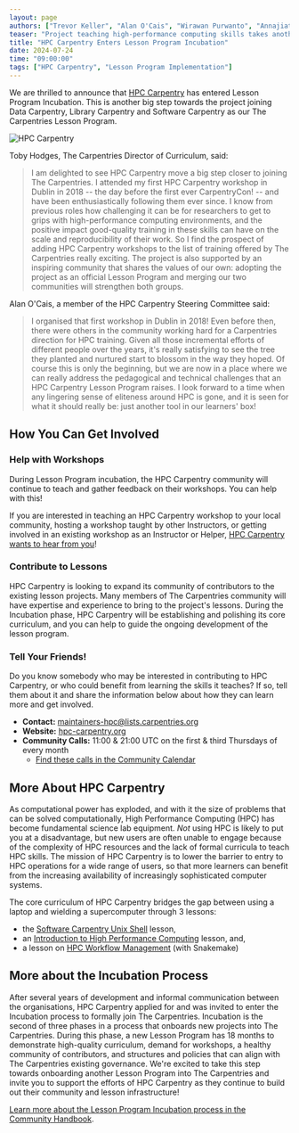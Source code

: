 ```yaml
---
layout: page
authors: ["Trevor Keller", "Alan O'Cais", "Wirawan Purwanto", "Annajiat Alim Rasel", "Andrew Reid", "Toby Hodges"]
teaser: "Project teaching high-performance computing skills takes another step towards joining The Carpentries"
title: "HPC Carpentry Enters Lesson Program Incubation"
date: 2024-07-24
time: "09:00:00"
tags: ["HPC Carpentry", "Lesson Program Implementation"]
---
```


We are thrilled to announce that [HPC Carpentry](https://hpc-carpentry.org/) has entered Lesson Program Incubation. 
This is another big step towards the project joining Data Carpentry, Library Carpentry and Software Carpentry as our The Carpentries Lesson Program.

![HPC Carpentry](/blog/2024/07/hpc-carpentry.png)

Toby Hodges, The Carpentries Director of Curriculum, said:

> I am delighted to see HPC Carpentry move a big step closer to joining The Carpentries. I attended my first HPC Carpentry workshop in Dublin in 2018 -- the day before the first ever CarpentryCon! -- and have been enthusiastically following them ever since. I know from previous roles how challenging it can be for researchers to get to grips with high-performance computing environments, and the positive impact good-quality training in these skills can have on the scale and reproducibility of their work. So I find the prospect of adding HPC Carpentry workshops to the list of training offered by The Carpentries really exciting. The project is also supported by an inspiring community that shares the values of our own: adopting the project as an official Lesson Program and merging our two communities will strengthen both groups.

Alan O'Cais, a member of the HPC Carpentry Steering Committee said:

> I organised that first workshop in Dublin in 2018! Even before then, there were others in the community working hard for a Carpentries direction for HPC training. Given all those incremental efforts of different people over the years, it's really satisfying to see the tree they planted and nurtured start to blossom in the way they hoped. Of course this is only the beginning, but we are now in a place where we can really address the pedagogical and technical challenges that an HPC Carpentry Lesson Program raises. I look forward to a time when any lingering sense of eliteness around HPC is gone, and it is seen for what it should really be: just another tool in our learners' box!


## How You Can Get Involved

### Help with Workshops
During Lesson Program incubation, the HPC Carpentry community will continue to teach and gather feedback on their workshops.
You can help with this!

If you are interested in teaching an HPC Carpentry workshop to your local community, hosting a workshop taught by other Instructors, or getting involved in an existing workshop as an Instructor or Helper, [HPC Carpentry wants to hear from you](mailto:maintainers-hpc@lists.carpentries.org)!

### Contribute to Lessons
HPC Carpentry is looking to expand its community of contributors to the existing lesson projects. Many members of The Carpentries community will have expertise and experience to bring to the project's lessons. During the Incubation phase, HPC Carpentry will be establishing and polishing its core curriculum, and you can help to guide the ongoing development of the lesson program.

### Tell Your Friends!
Do you know somebody who may be interested in contributing to HPC Carpentry, or who could benefit from learning the skills it teaches? If so, tell them about it and share the information below about how they can learn more and get involved.

* **Contact:** [maintainers-hpc@lists.carpentries.org](mailto:maintainers-hpc@lists.carpentries.org)
* **Website:** [hpc-carpentry.org](https://hpc-carpentry.org/)
* **Community Calls:** 11:00 & 21:00 UTC on the first & third Thursdays of every month
    * [Find these calls in the Community Calendar](https://carpentries.org/community/#community-events)


## More About HPC Carpentry
As computational power has exploded, and with it the size of problems that can be solved computationally, High Performance Computing (HPC) has become fundamental science lab equipment. *Not* using HPC is likely to put you at a disadvantage, but new users are often unable to engage because of the complexity of HPC resources and the lack of formal curricula to teach HPC skills. The mission of HPC Carpentry is to lower the barrier to entry to HPC operations for a wide range of users, so that more learners can benefit from the increasing availability of increasingly sophisticated computer systems.

The core curriculum of HPC Carpentry bridges the gap between using a laptop and wielding a supercomputer through 3 lessons:

* the [Software Carpentry Unix Shell](https://swcarpentry.github.io/shell-novice) lesson,
* an [Introduction to High Performance Computing](https://carpentries-incubator.github.io/hpc-intro/) lesson, and,
* a lesson on [HPC Workflow Management](https://carpentries-incubator.github.io/hpc-workflows/) (with Snakemake)

## More about the Incubation Process
After several years of development and informal communication between the organisations, HPC Carpentry applied for and was invited to enter the Incubation process to formally join The Carpentries. Incubation is the second of three phases in a process that onboards new projects into The Carpentries. During this phase, a new Lesson Program has 18 months to demonstrate high-quality curriculum, demand for workshops, a healthy community of contributors, and structures and policies that can align with The Carpentries existing governance. We're excited to take this step towards onboarding another Lesson Program into The Carpentries and invite you to support the efforts of HPC Carpentry as they continue to build out their community and lesson infrastructure!

[Learn more about the Lesson Program Incubation process in the Community Handbook](https://docs.carpentries.org/topic_folders/governance/lesson-program-policy.html).
